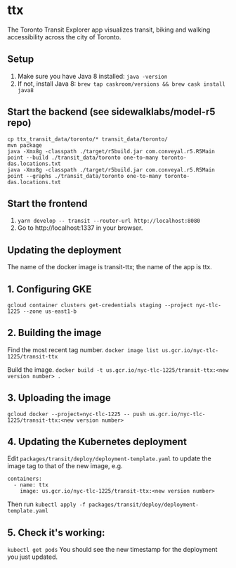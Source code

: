 # ttx
The Toronto Transit Explorer app visualizes transit, biking and walking accessibility across the city of Toronto.

## Setup
1. Make sure you have Java 8 installed:
`java -version`
1. If not, install Java 8:
`brew tap caskroom/versions && brew cask install java8`

## Start the backend (see sidewalklabs/model-r5 repo)
```
cp ttx_transit_data/toronto/* transit_data/toronto/
mvn package
java -Xmx8g -classpath ./target/r5build.jar com.conveyal.r5.R5Main point --build ./transit_data/toronto one-to-many toronto-das.locations.txt
java -Xmx8g -classpath ./target/r5build.jar com.conveyal.r5.R5Main point --graphs ./transit_data/toronto one-to-many toronto-das.locations.txt
```

## Start the frontend
1. `yarn develop -- transit --router-url http://localhost:8080`
1. Go to http://localhost:1337 in your browser.


## Updating the deployment
The name of the docker image is transit-ttx; the name of the app is ttx.

## 1. Configuring GKE
`gcloud container clusters get-credentials staging --project nyc-tlc-1225 --zone us-east1-b`

## 2. Building the image
Find the most recent tag number.
`docker image list us.gcr.io/nyc-tlc-1225/transit-ttx`

Build the image.
`docker build -t us.gcr.io/nyc-tlc-1225/transit-ttx:<new version number> .`

## 3. Uploading the image
`gcloud docker --project=nyc-tlc-1225 -- push us.gcr.io/nyc-tlc-1225/transit-ttx:<new version number>`

## 4. Updating the Kubernetes deployment
Edit `packages/transit/deploy/deployment-template.yaml` to update the image tag to that of the new image, e.g.
```
containers:
  - name: ttx
    image: us.gcr.io/nyc-tlc-1225/transit-ttx:<new version number>
```

Then run
`kubectl apply -f packages/transit/deploy/deployment-template.yaml`

## 5. Check it's working:
`kubectl get pods`
You should see the new timestamp for the deployment you just updated.
